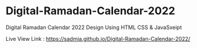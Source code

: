 # Digital-Ramadan-Calendar-2022
Digital Ramadan Calendar 2022 Design Using HTML CSS &amp; JavaSxeipt

Live View Link : https://sadmia.github.io/Digital-Ramadan-Calendar-2022/
